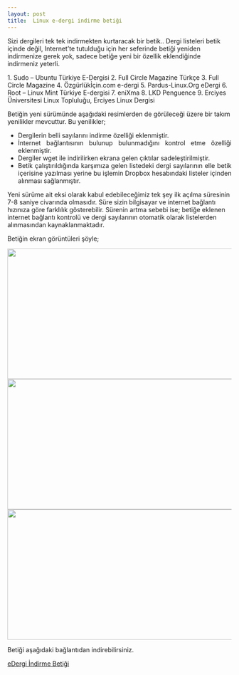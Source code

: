 ```yaml
---
layout: post
title:  Linux e-dergi indirme betiği
---
```


Sizi dergileri tek tek indirmekten kurtaracak bir betik..
Dergi listeleri betik içinde değil, Internet’te tutulduğu için her seferinde betiği yeniden indirmenize gerek yok, 
sadece betiğe yeni bir özellik eklendiğinde indirmeniz yeterli.

﻿1. Sudo – Ubuntu Türkiye E-Dergisi
2. Full Circle Magazine Türkçe
3. Full Circle Magazine
4. Özgürlükİçin.com e-dergi
5. Pardus-Linux.Org eDergi
6. Root – Linux Mint Türkiye E-dergisi
7. eniXma
8. LKD Penguence
9. Erciyes Üniversitesi Linux Topluluğu, Erciyes Linux Dergisi

Betiğin yeni sürümünde aşağıdaki resimlerden de görüleceği üzere bir takım yenilikler mevcuttur. Bu yenilikler;

<ul style="text-align: justify;"> 
<li>Dergilerin belli sayılarını indirme özelliği eklenmiştir.</li> 
<li>İnternet bağlantısının bulunup bulunmadığını kontrol etme özelliği eklenmiştir. </li> 
<li>Dergiler wget ile indirilirken ekrana gelen çıktılar sadeleştirilmiştir.</li> 
<li>Betik çalıştırıldığında karşımıza gelen listedeki dergi sayılarının elle betik içerisine yazılması yerine bu işlemin Dropbox hesabındaki listeler içinden alınması sağlanmıştır.</li> 
</ul> 

Yeni sürüme ait eksi olarak kabul edebileceğimiz tek şey ilk açılma süresinin 7-8 saniye civarında olmasıdır. 
Süre sizin bilgisayar ve internet bağlantı hızınıza göre farklılık gösterebilir. 
Sürenin artma sebebi ise; betiğe eklenen internet bağlantı kontrolü ve dergi sayılarının otomatik olarak 
listelerden alınmasından kaynaklanmaktadır.

<p style="text-align: justify;">Betiğin ekran görüntüleri şöyle;</p> 
<img src="/chrome/yazılar/betik/1.png"  width="578" height="293" />
<img src="/chrome/yazılar/betik/1.png" width="578" height="293" />
<img src="/chrome/yazılar/betik/1.png" width="578" height="293" /> 

Betiği aşağıdaki bağlantıdan indirebilirsiniz.

<a href="http://www.emreaytac.com/diger/eDergi.tar.gz" 
target="_blank">eDergi İndirme Betiği<a>
